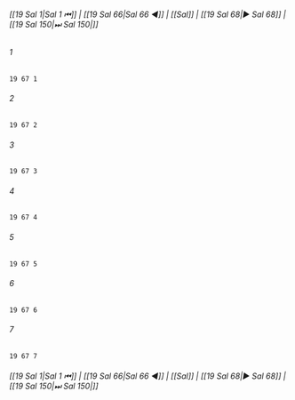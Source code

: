 
###### [[19 Sal 1|Sal 1 ⏮]] | [[19 Sal 66|Sal 66 ◀]] | [[Sal]] | [[19 Sal 68|▶ Sal 68]] | [[19 Sal 150|⏭ Sal 150|]]

###### 1
``` verse
19 67 1 
```
###### 2
``` verse
19 67 2 
```
###### 3
``` verse
19 67 3 
```
###### 4
``` verse
19 67 4 
```
###### 5
``` verse
19 67 5 
```
###### 6
``` verse
19 67 6 
```
###### 7
``` verse
19 67 7 
```

###### [[19 Sal 1|Sal 1 ⏮]] | [[19 Sal 66|Sal 66 ◀]] | [[Sal]] | [[19 Sal 68|▶ Sal 68]] | [[19 Sal 150|⏭ Sal 150|]]

